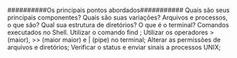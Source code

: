 ##########Os principais pontos abordados###########
Quais são seus principais componentes?
Quais são suas variações?
Arquivos e processos, o que são?
Qual sua estrutura de diretórios?
O que é o terminal?
Comandos executados no Shell.
Utilizar o comando find ;
Utilizar os operadores > (maior), >> (maior maior) e | (pipe) no terminal;
Alterar as permissões de arquivos e diretórios;
Verificar o status e enviar sinais a processos UNIX;